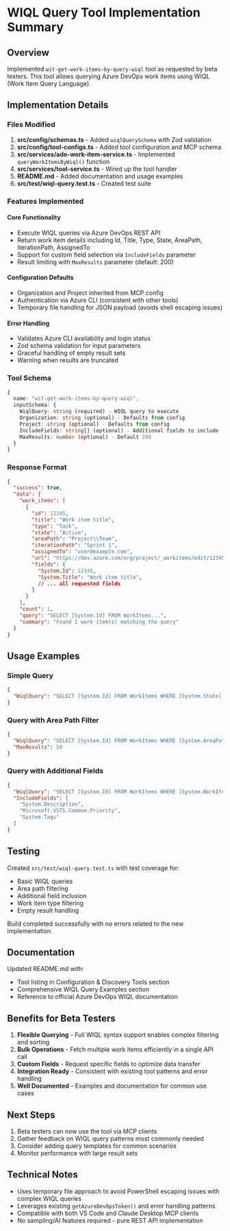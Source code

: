 # WIQL Query Tool Implementation Summary

## Overview
Implemented `wit-get-work-items-by-query-wiql` tool as requested by beta testers. This tool allows querying Azure DevOps work items using WIQL (Work Item Query Language).

## Implementation Details

### Files Modified
1. **src/config/schemas.ts** - Added `wiqlQuerySchema` with Zod validation
2. **src/config/tool-configs.ts** - Added tool configuration and MCP schema
3. **src/services/ado-work-item-service.ts** - Implemented `queryWorkItemsByWiql()` function
4. **src/services/tool-service.ts** - Wired up the tool handler
5. **README.md** - Added documentation and usage examples
6. **src/test/wiql-query.test.ts** - Created test suite

### Features Implemented

#### Core Functionality
- Execute WIQL queries via Azure DevOps REST API
- Return work item details including Id, Title, Type, State, AreaPath, IterationPath, AssignedTo
- Support for custom field selection via `IncludeFields` parameter
- Result limiting with `MaxResults` parameter (default: 200)

#### Configuration Defaults
- Organization and Project inherited from MCP config
- Authentication via Azure CLI (consistent with other tools)
- Temporary file handling for JSON payload (avoids shell escaping issues)

#### Error Handling
- Validates Azure CLI availability and login status
- Zod schema validation for input parameters
- Graceful handling of empty result sets
- Warning when results are truncated

### Tool Schema

```typescript
{
  name: "wit-get-work-items-by-query-wiql",
  inputSchema: {
    WiqlQuery: string (required) - WIQL query to execute
    Organization: string (optional) - Defaults from config
    Project: string (optional) - Defaults from config
    IncludeFields: string[] (optional) - Additional fields to include
    MaxResults: number (optional) - Default 200
  }
}
```

### Response Format

```json
{
  "success": true,
  "data": {
    "work_items": [
      {
        "id": 12345,
        "title": "Work item title",
        "type": "Task",
        "state": "Active",
        "areaPath": "Project\\Team",
        "iterationPath": "Sprint 1",
        "assignedTo": "user@example.com",
        "url": "https://dev.azure.com/org/project/_workitems/edit/12345",
        "fields": {
          "System.Id": 12345,
          "System.Title": "Work item title",
          // ... all requested fields
        }
      }
    ],
    "count": 1,
    "query": "SELECT [System.Id] FROM WorkItems...",
    "summary": "Found 1 work item(s) matching the query"
  }
}
```

## Usage Examples

### Simple Query
```json
{
  "WiqlQuery": "SELECT [System.Id] FROM WorkItems WHERE [System.State] = 'Active'"
}
```

### Query with Area Path Filter
```json
{
  "WiqlQuery": "SELECT [System.Id] FROM WorkItems WHERE [System.AreaPath] UNDER 'MyProject\\MyTeam'",
  "MaxResults": 50
}
```

### Query with Additional Fields
```json
{
  "WiqlQuery": "SELECT [System.Id] FROM WorkItems WHERE [System.WorkItemType] = 'Bug'",
  "IncludeFields": [
    "System.Description",
    "Microsoft.VSTS.Common.Priority",
    "System.Tags"
  ]
}
```

## Testing

Created `src/test/wiql-query.test.ts` with test coverage for:
- Basic WIQL queries
- Area path filtering
- Additional field inclusion
- Work item type filtering
- Empty result handling

Build completed successfully with no errors related to the new implementation.

## Documentation

Updated README.md with:
- Tool listing in Configuration & Discovery Tools section
- Comprehensive WIQL Query Examples section
- Reference to official Azure DevOps WIQL documentation

## Benefits for Beta Testers

1. **Flexible Querying** - Full WIQL syntax support enables complex filtering and sorting
2. **Bulk Operations** - Fetch multiple work items efficiently in a single API call
3. **Custom Fields** - Request specific fields to optimize data transfer
4. **Integration Ready** - Consistent with existing tool patterns and error handling
5. **Well Documented** - Examples and documentation for common use cases

## Next Steps

1. Beta testers can now use the tool via MCP clients
2. Gather feedback on WIQL query patterns most commonly needed
3. Consider adding query templates for common scenarios
4. Monitor performance with large result sets

## Technical Notes

- Uses temporary file approach to avoid PowerShell escaping issues with complex WIQL queries
- Leverages existing `getAzureDevOpsToken()` and error handling patterns
- Compatible with both VS Code and Claude Desktop MCP clients
- No sampling/AI features required - pure REST API implementation
